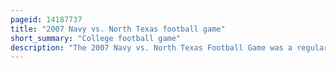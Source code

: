 ```yaml
---
pageid: 14187737
title: "2007 Navy vs. North Texas football game"
short_summary: "College football game"
description: "The 2007 Navy vs. North Texas Football Game was a regular-season College Football Game between the Navy Midshipmen and the North Texas Mean Green, played on November 10, 2007 at Fouts Field in Denton, Texas. The Game held the Record for the most combined Points scored in a National Collegiate Athletic Association Division i Football Bowl Subdivision Regulation Game with 136 total Points, until 137 combined Points were scored by Syracuse and Pittsburgh during their November 26, 2016 Matchup."
---
```

